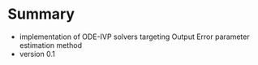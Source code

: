 # Summary

* implementation of ODE-IVP solvers targeting Output Error parameter estimation method
* version 0.1